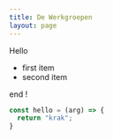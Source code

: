 ```yaml
---
title: De Werkgroepen
layout: page
---
```


Hello 

- first item
- second item

end !

```javascript
const hello = (arg) => {
  return "krak";
}
```